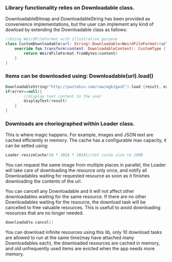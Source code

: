 ### Library functionality relies on Downloadable class.

DownloadableBitmap and DownloadableString has been provided as convenience implementations, but the user can implement any kind of dowload by extending the Downloadable class as fallows:

```kotlin
//Using WeirdFileFormat with illustrative purpose
class CustomDownloadable(url: String):Downloadable<WeirdFileFormat>(url){
   	override fun transform(content: DownloadableContent): CustomType {
   		return WeirdFileFormat.fromBytes(content)
	}
}
```

### Items can be downloaded using: Downloadable(url).load()

```kotlin
DownloadableString("http://pastebin.com/raw/wgkJgazE").load {result, error->
if(error==null){
		//display text content to the user
		displayText(result)
	}
}
```

### Downloads are choriographed within Loader class.

This is where magic happens. For example, images and JSON text are cached efficiently in memory.
The cache has a configurable max capacity, it can be setted using:

```kotlin
Loader.resizeCache(10 * 1024 * 1024)//Set cache size to 10MB
```

You can request the same image from multiple places in parallel, the Loader will take care of downloading the resource only once, and notify all Downloadables waiting for requested resource as soon as it finishes downloading the contents of the url.

You can cancell any Downloadable and it will not affect other downloadables waiting for the same resource. If there are no other Downloadables waiting for the resource, the download task will be cancelled to free valuable resources. This is usefull to avoid downloading resources that are no longer needed.

```kotlin
downloadable.cancel()
```

You can download infinite resources using this lib, only 10 download tasks are allowed to run at the same time(may have attached many Downloadables each), the downloaded resources are cached in memory, and old unfrequently used items are evicted when the app needs more memory.
